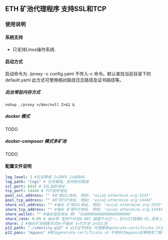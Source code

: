 ## ETH 矿池代理程序 支持SSL和TCP

### 使用说明
#### 系统支持
- 只支持Linux操作系统.
#### 启动方式
启动命令为
./proxy -c config.yaml
不传入-c 命令。默认查找当前目录下的default.yaml
此方式可使用相对路径日志路径及证书路径等。

##### 后台常驻内存方式
```shell
nohup ./proxy >/dev/null 2>&1 &
```
##### docker 模式
TODO

##### docker-composer 模式多矿池
TODO

#### 配置文件说明
```yaml
log_level: 2 #日志等级 2=INFO 1=DEBUG
log_path: "logs" # 日志路径。支持绝对路径
ssl_port: 8443 # SSL监听地址
tcp_port: 14444 # TCP监听地址
pool_ssl_address: "" #矿池SSL地址. 例如: "asia2.ethermine.org:5555"
pool_tcp_address: "" #矿池TCP地址. 例如: "asia2.ethermine.org:14444"
share_ssl_address: "" #抽水 矿池SSL地址. 例如: "asia2.ethermine.org:5555"
share_tcp_address: "" #抽水 矿池TCP地址. 例如: "asia2.ethermine.org:14444"
share_wallet: "" #抽水钱包地址 例: "0x00000000000000000000"
share_rate: 0.05 # 抽水率 支持千分位0.001 就是千分之一。百分之1就是0.01,没有上限
share: 2 #抽水矿池链接方式0=不抽水 1=TCP池 2=SSL池
p12_path: "./identity.p12" # p12证书地址 可用脚本generate-certificate.sh生成
p12_pass: "mypass" #默认generate-certificate.sh 中密码为mypass如果修改了脚本中得密码需要同步修改配置文件中得密码
```